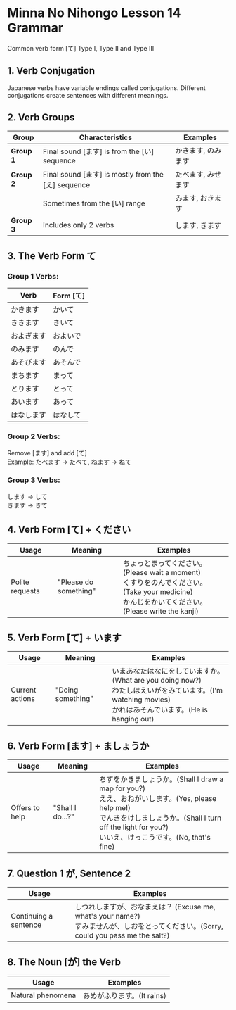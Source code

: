 # Minna No Nihongo Lesson 14 Grammar

Common verb form \[て\] Type I, Type II and Type III

## 1. Verb Conjugation

Japanese verbs have variable endings called conjugations. Different conjugations
create sentences with different meanings.

## 2. Verb Groups

| Group       | Characteristics                                         | Examples           |
| ----------- | ------------------------------------------------------- | ------------------ |
| **Group 1** | Final sound \[ます\] is from the \[い\] sequence        | かきます, のみます |
| **Group 2** | Final sound \[ます\] is mostly from the \[え\] sequence | たべます, みせます |
|             | Sometimes from the \[い\] range                         | みます, おきます   |
| **Group 3** | Includes only 2 verbs                                   | します, きます     |

## 3. The Verb Form て

### Group 1 Verbs:

| Verb       | Form \[て\] |
| ---------- | ----------- |
| かきます   | かいて      |
| ききます   | きいて      |
| およぎます | およいで    |
| のみます   | のんで      |
| あそびます | あそんで    |
| まちます   | まって      |
| とります   | とって      |
| あいます   | あって      |
| はなします | はなして    |

### Group 2 Verbs:

Remove \[ます\] and add \[て\]\
Example: たべます → たべて, ねます → ねて

### Group 3 Verbs:

します → して\
きます → きて

## 4. Verb Form \[て\] + ください

| Usage           | Meaning               | Examples                                                                                                                                           |
| --------------- | --------------------- | -------------------------------------------------------------------------------------------------------------------------------------------------- |
| Polite requests | "Please do something" | ちょっとまってください。(Please wait a moment)<br>くすりをのんでください。(Take your medicine)<br>かんじをかいてください。(Please write the kanji) |

## 5. Verb Form \[て\] + います

| Usage           | Meaning           | Examples                                                                                                                                                    |
| --------------- | ----------------- | ----------------------------------------------------------------------------------------------------------------------------------------------------------- |
| Current actions | "Doing something" | いまあなたはなにをしていますか。(What are you doing now?)<br>わたしはえいがをみています。(I'm watching movies)<br>かれはあそんでいます。(He is hanging out) |

## 6. Verb Form \[ます\] + ましょうか

| Usage          | Meaning          | Examples                                                                                                                                                                                                        |
| -------------- | ---------------- | --------------------------------------------------------------------------------------------------------------------------------------------------------------------------------------------------------------- |
| Offers to help | "Shall I do...?" | ちずをかきましょうか。(Shall I draw a map for you?)<br>ええ、おねがいします。(Yes, please help me!)<br>でんきをけしましょうか。(Shall I turn off the light for you?)<br>いいえ、けっこうです。(No, that's fine) |

## 7. Question 1 が, Sentence 2

| Usage                 | Examples                                                                                                                                |
| --------------------- | --------------------------------------------------------------------------------------------------------------------------------------- |
| Continuing a sentence | しつれしますが、おなまえは？ (Excuse me, what's your name?)<br>すみませんが、しおをとってください。(Sorry, could you pass me the salt?) |

## 8. The Noun \[が\] the Verb

| Usage             | Examples                   |
| ----------------- | -------------------------- |
| Natural phenomena | あめがふります。(It rains) |
